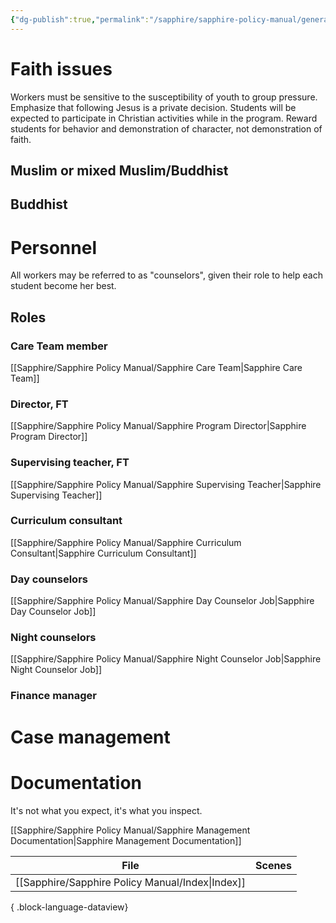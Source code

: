 ```yaml
---
{"dg-publish":true,"permalink":"/sapphire/sapphire-policy-manual/general-policies/"}
---
```



# Faith issues
Workers must be sensitive to the susceptibility of youth to group pressure.
Emphasize that following Jesus is a private decision.
Students will be expected to participate in Christian activities while in the program.
Reward students for behavior and demonstration of character, not demonstration of faith.



## Muslim or mixed Muslim/Buddhist

## Buddhist

# Personnel
All workers may be referred to as "counselors",  given their role to help each student become her best.
## Roles
### Care Team member
[[Sapphire/Sapphire Policy Manual/Sapphire Care Team\|Sapphire Care Team]]
### Director, FT
[[Sapphire/Sapphire Policy Manual/Sapphire Program Director\|Sapphire Program Director]]
### Supervising teacher, FT
[[Sapphire/Sapphire Policy Manual/Sapphire Supervising Teacher\|Sapphire Supervising Teacher]]
### Curriculum consultant
[[Sapphire/Sapphire Policy Manual/Sapphire Curriculum Consultant\|Sapphire Curriculum Consultant]]
### Day counselors
[[Sapphire/Sapphire Policy Manual/Sapphire Day Counselor Job\|Sapphire Day Counselor Job]]
### Night counselors
[[Sapphire/Sapphire Policy Manual/Sapphire Night Counselor Job\|Sapphire Night Counselor Job]]
### Finance manager

# Case management 






# Documentation
It's not what you expect, it's what you inspect.

[[Sapphire/Sapphire Policy Manual/Sapphire Management Documentation\|Sapphire Management Documentation]]


 | File                                                | Scenes    |
| --------------------------------------------------- | --------- |
| [[Sapphire/Sapphire Policy Manual/Index\|Index]] | <ul></ul> |

{ .block-language-dataview}

